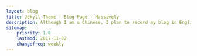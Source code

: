 ```yaml
---
layout: blog
title: Jekyll Theme - Blog Page - Massively
description: Although I am a Chinese, I plan to record my blog in English, learn new knowledge on the one hand, and improve my English on the other hand. If there is any grammatical error or improper expression, please understand and welcome correction.
sitemap:
    priority: 1.0
    lastmod: 2017-11-02
    changefreq: weekly
---
```

